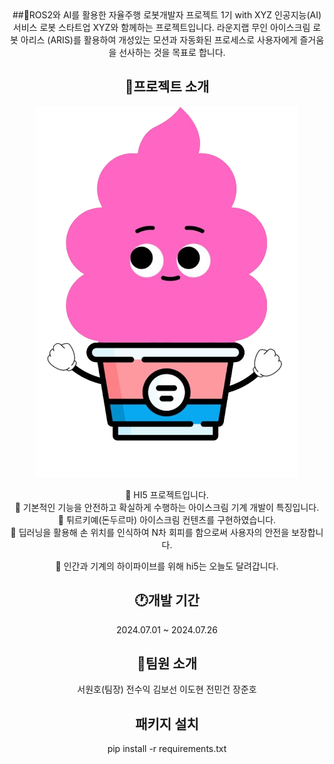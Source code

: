 <div align="center">
##🍦ROS2와 AI를 활용한 자율주행 로봇개발자 프로젝트 1기 with XYZ
인공지능(AI) 서비스 로봇 스타트업 XYZ와 함께하는 프로젝트입니다.
라운지랩 무인 아이스크림 로봇 아리스 (ARIS)를 활용하여 개성있는 모션과 자동화된 프로세스로 사용자에게 즐거움을 선사하는 것을 목표로 합니다.<br>
<https://youtu.be/QmEGj73KAvA>

## 📃프로젝트 소개
![Untitled design](../character_1.png)

👋 HI5 프로젝트입니다.<br>
👋 기본적인 기능을 안전하고 확실하게 수행하는 아이스크림 기계 개발이 특징입니다.<br>
👋 튀르키예(돈두르마) 아이스크림 컨텐츠를 구현하였습니다.<br>
👋 딥러닝을 활용해 손 위치를 인식하여 N차 회피를 함으로써 사용자의 안전을 보장합니다.<br>

👋 인간과 기계의 하이파이브를 위해 hi5는 오늘도 달려갑니다.<br>

## 🕐개발 기간
2024.07.01 ~ 2024.07.26

## 🙍팀원 소개

서원호(팀장)
전수익
김보선
이도현
전민건
장준호

## 패키지 설치
pip install -r requirements.txt
<div>
